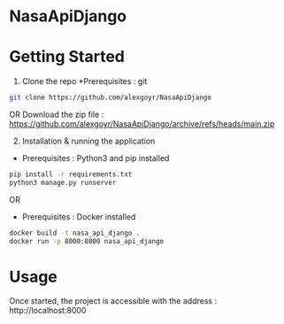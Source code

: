 # NasaApiDjango

# Getting Started
1. Clone the repo
*Prerequisites : git
```sh
git clone https://github.com/alexgoyr/NasaApiDjango
```

OR Download the zip file : https://github.com/alexgoyr/NasaApiDjango/archive/refs/heads/main.zip


2. Installation & running the application

* Prerequisites : Python3 and pip installed
```sh
pip install -r requirements.txt
python3 manage.py runserver
```

OR

* Prerequisites : Docker installed
```sh
docker build -t nasa_api_django .
docker run -p 8000:8000 nasa_api_django
```

# Usage
Once started, the project is accessible with the address : http://localhost:8000